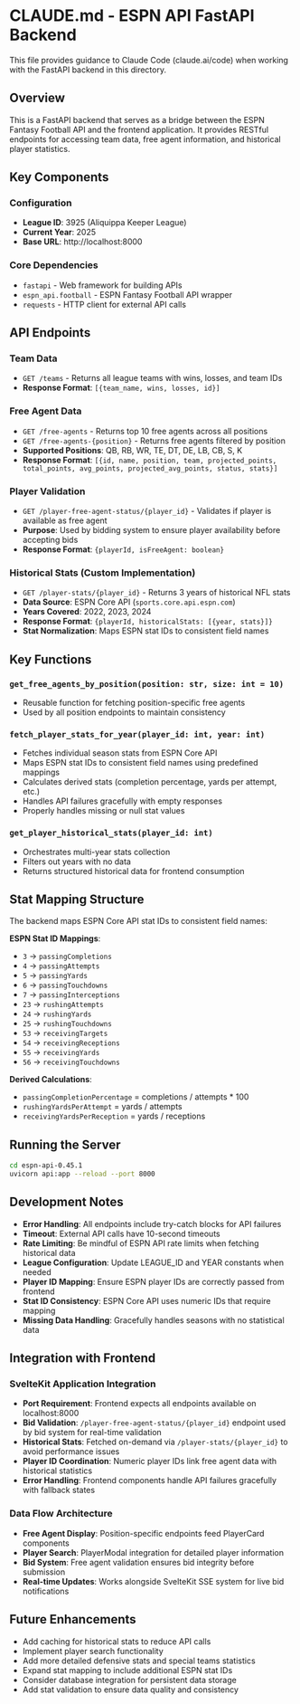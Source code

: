# CLAUDE.md - ESPN API FastAPI Backend

This file provides guidance to Claude Code (claude.ai/code) when working with the FastAPI backend in this directory.

## Overview

This is a FastAPI backend that serves as a bridge between the ESPN Fantasy Football API and the frontend application. It provides RESTful endpoints for accessing team data, free agent information, and historical player statistics.

## Key Components

### Configuration
- **League ID**: 3925 (Aliquippa Keeper League)
- **Current Year**: 2025
- **Base URL**: http://localhost:8000

### Core Dependencies
- `fastapi` - Web framework for building APIs
- `espn_api.football` - ESPN Fantasy Football API wrapper
- `requests` - HTTP client for external API calls

## API Endpoints

### Team Data
- `GET /teams` - Returns all league teams with wins, losses, and team IDs
- **Response Format**: `[{team_name, wins, losses, id}]`

### Free Agent Data
- `GET /free-agents` - Returns top 10 free agents across all positions
- `GET /free-agents-{position}` - Returns free agents filtered by position
- **Supported Positions**: QB, RB, WR, TE, DT, DE, LB, CB, S, K
- **Response Format**: `[{id, name, position, team, projected_points, total_points, avg_points, projected_avg_points, status, stats}]`

### Player Validation
- `GET /player-free-agent-status/{player_id}` - Validates if player is available as free agent
- **Purpose**: Used by bidding system to ensure player availability before accepting bids
- **Response Format**: `{playerId, isFreeAgent: boolean}`

### Historical Stats (Custom Implementation)
- `GET /player-stats/{player_id}` - Returns 3 years of historical NFL stats
- **Data Source**: ESPN Core API (`sports.core.api.espn.com`)
- **Years Covered**: 2022, 2023, 2024
- **Response Format**: `{playerId, historicalStats: [{year, stats}]}`
- **Stat Normalization**: Maps ESPN stat IDs to consistent field names

## Key Functions

### `get_free_agents_by_position(position: str, size: int = 10)`
- Reusable function for fetching position-specific free agents
- Used by all position endpoints to maintain consistency

### `fetch_player_stats_for_year(player_id: int, year: int)`
- Fetches individual season stats from ESPN Core API
- Maps ESPN stat IDs to consistent field names using predefined mappings
- Calculates derived stats (completion percentage, yards per attempt, etc.)
- Handles API failures gracefully with empty responses
- Properly handles missing or null stat values

### `get_player_historical_stats(player_id: int)`
- Orchestrates multi-year stats collection
- Filters out years with no data
- Returns structured historical data for frontend consumption

## Stat Mapping Structure

The backend maps ESPN Core API stat IDs to consistent field names:

**ESPN Stat ID Mappings**:
- `3` → `passingCompletions`
- `4` → `passingAttempts`  
- `5` → `passingYards`
- `6` → `passingTouchdowns`
- `7` → `passingInterceptions`
- `23` → `rushingAttempts`
- `24` → `rushingYards` 
- `25` → `rushingTouchdowns`
- `53` → `receivingTargets`
- `54` → `receivingReceptions`
- `55` → `receivingYards`
- `56` → `receivingTouchdowns`

**Derived Calculations**:
- `passingCompletionPercentage` = completions / attempts * 100
- `rushingYardsPerAttempt` = yards / attempts
- `receivingYardsPerReception` = yards / receptions

## Running the Server

```bash
cd espn-api-0.45.1
uvicorn api:app --reload --port 8000
```

## Development Notes

- **Error Handling**: All endpoints include try-catch blocks for API failures
- **Timeout**: External API calls have 10-second timeouts
- **Rate Limiting**: Be mindful of ESPN API rate limits when fetching historical data
- **League Configuration**: Update LEAGUE_ID and YEAR constants when needed
- **Player ID Mapping**: Ensure ESPN player IDs are correctly passed from frontend
- **Stat ID Consistency**: ESPN Core API uses numeric IDs that require mapping
- **Missing Data Handling**: Gracefully handles seasons with no statistical data

## Integration with Frontend

### SvelteKit Application Integration
- **Port Requirement**: Frontend expects all endpoints available on localhost:8000
- **Bid Validation**: `/player-free-agent-status/{player_id}` endpoint used by bid system for real-time validation
- **Historical Stats**: Fetched on-demand via `/player-stats/{player_id}` to avoid performance issues
- **Player ID Coordination**: Numeric player IDs link free agent data with historical statistics
- **Error Handling**: Frontend components handle API failures gracefully with fallback states

### Data Flow Architecture
- **Free Agent Display**: Position-specific endpoints feed PlayerCard components
- **Player Search**: PlayerModal integration for detailed player information
- **Bid System**: Free agent validation ensures bid integrity before submission
- **Real-time Updates**: Works alongside SvelteKit SSE system for live bid notifications

## Future Enhancements

- Add caching for historical stats to reduce API calls
- Implement player search functionality
- Add more detailed defensive stats and special teams statistics
- Expand stat mapping to include additional ESPN stat IDs
- Consider database integration for persistent data storage
- Add stat validation to ensure data quality and consistency
